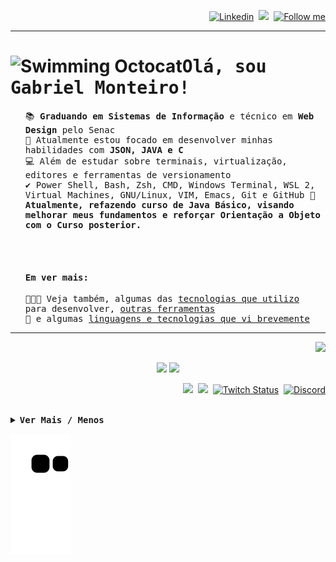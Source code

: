 <div>
<p align="right">  
  <a href="https://www.linkedin.com/in/gltm-jrsoftwaredeveloper"><img src="https://img.shields.io/badge/-LinkedIn-blue?style=flat&logo=Linkedin&logoColor=white" alt="Linkedin" title="Já se conectou hoje?"/></a>&nbsp; 
  <a href="https://www.youtube.com/channel/UC3i5QneYxOtgJUV0e1ZfQAQ/)&nbsp;" title="Upload das Lives" alt="Youtube"><img src="https://img.shields.io/badge/-YouTube-bb0000?style=flat&logo=YouTube&logoColor=white"/></a>&nbsp; 
  <a href="https://github.com/gabrielltmonteiro?tab=followers" title="" alt=""><img src="https://img.shields.io/github/followers/gabrielltmonteiro?label=follow&style=social" height="22" title="Follow me"></a> 
</p>
<hr>
<h1 id="1"><img src="http://i.imgur.com/Cj4rMrS.gif" height="40" alt="Swimming Octocat" title="Swimming Octocat"><samp>Olá, sou Gabriel Monteiro!</samp></h1>
<ul><samp>
  <p>📚 <b>Graduando em Sistemas de Informação</b> e técnico em <b>Web Design</b> pelo Senac<br>
  🐗 Atualmente estou focado em desenvolver minhas habilidades com <b>JSON, JAVA e C</b><br> 
  💻 Além de estudar sobre terminais, virtualização, editores e ferramentas de versionamento<br>
  ✔️ Power Shell, Bash, Zsh, CMD, Windows Terminal, WSL 2, Virtual Machines, GNU/Linux, VIM, Emacs, Git e GitHub
  💼 <b title="">Atualmente, refazendo curso de Java Básico, visando melhorar meus fundamentos e reforçar Orientação a Objeto com o Curso posterior.</b></p>  
  <br><br>
  
<!--
  
  Software de Controle Financeiro, software multiplataforma em 3 linguagens de tipos diferentes, entender e praticar Banco de Dados.
  praticando Emacs
  <li>📝 Escrevo neste <a href="https://systemgang.blogspot.com" target="_blank" title="System_Gang">Blog</a>, porque acredito que o conhecimento deve ser compartilhado.</li>
  Montar quadro de programação da twitch e colar essa tag depois de pretendo retornar <a href="https://www.twitch.tv/system_gang/schedule target="_blank" title="Próximas lives">em breve</a> outra ideia é colocar title="1 de janeiro" por exemplo raxod502 
  <li>🎥 Fui Streamer da <a href="https://www.twitch.tv/system_gang" target="_blank" title="Roxinha">Twitch</a> e pretendo retornar.</li> 
-->
  
</p>
<h4>Em ver mais:</h4>
  <p>👨🏾‍💻 Veja também, algumas das <a href="#2" title="Antes clique em ver mais!">tecnologias que utilizo</a> para desenvolver, <a href="#3" title="Antes clique em ver mais!">outras ferramentas</a><br>
  🌠 e algumas <a href="#4" title="Antes clique em ver mais!">linguagens e tecnologias que vi brevemente</a> 
<samp></ul><hr>
  </p>
  <p align="right">
    <a href="https://itch.io/jam/game-off-2021" title="Game Off 2021: Theme is Bug!"><img src="https://img.itch.zone/aW1nLzczNDcyNzEuZ2lm/original/UOkI%2BG.gif"/>
    </a>
  </p>
</div>

<div align="center">
  <p>
    <a href="https://github.com/gabrielltmonteiro">
    <img height="165em" src="https://github-readme-stats.vercel.app/api?username=gabrielltmonteiro&layout=compact&show_icons=true&theme=radical&include_all_commits=true&count_private=true"/></a>
    <a href="https://gabrielltmonteiro.github.io/">
    <img height="165em" src="https://github-readme-stats.vercel.app/api/top-langs/?username=gabrielltmonteiro&layout=compact&langs_count=7&theme=radical"/></a>
  </p>
</div>
  
<div>
<p align="right">
  <a href="https://systemgang.blogspot.com/" title="Quer aprender um pouco sobre Estrutura de Dados?"><img src="https://img.shields.io/twitter/url?color=orange&label=System_Gang&logo=blogger&logoColor=white&style=flat&url=https%3A%2F%2Fsystemgang.blogspot.com"></a>&nbsp;
   <a href="https://senhordesenvolvedor.wordpress.com/" title="Apenas para Newbies: Ambiente Java!"><img src="https://img.shields.io/twitter/url?color=white&label=Sr.%20Desenvolvedor&logo=wordpress&style=flat&url=https%3A%2F%2Fsenhordesenvolvedor.wordpress.com%2F"></a>&nbsp;<!--color label logo logoColor-->
   <a href="https://twitch.tv/system_gang" title="Volto já!☕"><img alt="Twitch Status" src="https://img.shields.io/twitch/status/system_gang?color=d60087&label=Live&logo=twitch&logoColor=white"></a>&nbsp; <!--color label logo logoColor-->
   <a href="https://discord.gg/Bu78wBZ" title="Que tal bater um papo?"><img alt="Discord" src="https://img.shields.io/discord/750976315880112189?color=green&label=Chat&logo=discord&logoColor=white"></a> 
</p><br>
</div>
<details>
  <summary><samp><b>Ver Mais / Menos</b></summary>
  <section>
    <div><hr>
      <h2 id="2" align="center"><br><br><samp>Linguagens e Softwares</h2> 
      <p align="center">
        <a href="# ">
          <img src="https://img.shields.io/badge/java-%23ED8B00.svg?&style=for-the-badge&logo=java&logoColor=white" alt="Java" title="Back-end: Java"/>
        </a>
        <a href="# ">
          <img src="https://img.shields.io/badge/html5%20-%23E34F26.svg?&style=for-the-badge&logo=html5&logoColor=white" alt="HTML5" title="Front-end: HTML5"/>
        </a>
        <a href="# ">  
          <img src="https://img.shields.io/badge/css3%20-%231572B6.svg?&style=for-the-badge&logo=css3&logoColor=white" alt="CSS3" title="Front-end: CSS3"/>
        </a>
        <a href="# ">  
          <img src="https://img.shields.io/badge/javascript%20-%23F7DF1E.svg?&style=for-the-badge&logo=javascript&logoColor=%23323330" alt="JavaScript" title=Front-end: "JavaScript"/>
        </a>
        <a href="# ">
          <img src="https://img.shields.io/badge/game%20maker%20language%20-%23e8e6e8.svg?&style=for-the-badge&logo=gml&logoColor=white" alt="Game Maker Studio 2" title="Linguagem de Programação de Games: Game Maker Language"/> 
        </a>
        <a href="# ">
          <img src="https://img.shields.io/badge/markdown-%23000000.svg?&style=for-the-badge&logo=markdown&logoColor=white" alt="Markdown" title="Linguagem de Marcação: Markdown"/>
        </a>
        <a href="# ">  
          <img src="https://img.shields.io/badge/git%20-%23F05033.svg?&style=for-the-badge&logo=git&logoColor=white" alt="Git" title="Versionamento: Git"/>
        </a>
        <a href="# "> 
          <img src="https://img.shields.io/badge/github%20-%23121011.svg?&style=for-the-badge&logo=github&logoColor=white" alt="GitHub" title="Versionamento: GitHub"/>
        </a>
        <a href="# "> 
          <img src="https://img.shields.io/badge/-VSCode-007ACC?style=for-the-badge&logo=visual-studio-code&logoColor=white" alt="VSCode" title="Editor: VSCode"/>
        </a>
        <a href="# ">
          <img src="https://img.shields.io/badge/-Netbeans-42588f?style=for-the-badge&logo=netbeans-ide&logoColor=white" alt="Netbeans" title="IDE: Netbeans"/>
        </a>
        <a href="# ">  
          <img src="https://img.shields.io/badge/-Eclipse-2C2255?style=for-the-badge&logo=eclipse&logoColor=white" alt="Eclipse" title="IDE: Eclipse"/>
        </a>
        <a href="# "> 
          <img src="https://img.shields.io/badge/repl.it%20-%23e8e6e8.svg?style=for-the-badge&logo=repl.it&logoColor=000" alt="Repl.it" title="IDE Online: Repl.it"/>
        </a>
        <a href="# ">  
          <img src="https://img.shields.io/badge/blogger%20-%23ff5722.svg?&style=for-the-badge&logo=blogger&logoColor=white" alt="Blogger" title="Blog: Blogger"/>
        </a>
        <a href="# ">  
          <img src="https://img.shields.io/badge/wordpress%20-%2321759b.svg?&style=for-the-badge&logo=wordpress&logoColor=white" alt="Wordpress" title="Blog: Wordpress"/>
        </a>
        <a href="# ">  
          <img src="https://img.shields.io/badge/glitch%20-%233333FF.svg?&style=for-the-badge&logo=glitch&logoColor=white" alt="Glitch" title="Ambiente de Desenvolvimento Online: Glitch"/>
        </a>
        <a href="# ">  
          <img src="https://img.shields.io/badge/game%20maker%20studio%202%20-%23000.svg?&style=for-the-badge&logo=game-maker&logoColor=white" alt="Game Maker Studio 2" title="Engine: Game Maker Studio 2"/>                                                                                                                                         
        </a>
        <a href="#">
          <img src="https://img.shields.io/badge/VirtualBox%20-%23000070.svg?&style=for-the-badge&logo=virtualbox&logoColor=white" alt="Virtual Box" title="Virtualização: Virtual Box"/>
        </a>
      </p><br><br>                                                                                                                                                    
    </div>
    <div><hr>
      <h2 id="3" align="center"><br><br><samp>Outras Ferramentas</h2> 
      <p align="center"><!-- Booking, DroidCam, VoiceMeeter Banana e Audacity. -->
        <a href="# ">
          <img src="https://img.shields.io/badge/Photoshop%20-%23000070.svg?&style=for-the-badge&logo=adobe%20photoshop&logoColor=white" alt="Photoshop" title="Design: Photoshop"/>
        </a>
        <a href="# ">  
          <img src="https://img.shields.io/badge/Fireworks%20-%23F7DF1E.svg?&style=for-the-badge&logo=adobe&logoColor=323330" alt="Fireworks" title="Design: Fireworks"/>
        </a>
        <a href="# "> 
          <img src="https://img.shields.io/badge/Streamlabs%20-%231fe9c8.svg?&style=for-the-badge" alt="Streamlabs" title="Live Stream: Streamlabs"/>
        </a>
        <a href="# "> 
          <img src="https://img.shields.io/badge/OBS%20Studio-%23000.svg?&style=for-the-badge&logo=obs%20studio&logoColor=fff" alt="OBS Studio" title="Live Stream: OBS Studio"/>
        </a>
        <a href="# "> 
          <img src="https://img.shields.io/badge/trello%20-%2300b8ee.svg?&style=for-the-badge&logo=trello&logoColor=white" alt="Trello" title="Organização: Trello"/>
        </a>
        <a href="# "> 
          <img src="https://img.shields.io/badge/evernote%20-%233aae00.svg?&style=for-the-badge&logo=evernote&logoColor=ffffff" alt="Evernote" title="Organização: Evernote"/>
         </a>
      </p><br><br>
    </div>
    <div>
      <hr>  
      <h2 id="4" align="center"><br><br><samp>Contato Rápido</h2> 
      <p align="center">
        <a href="# "> 
          <img src="https://img.shields.io/badge/GitLab%20-%2314354C.svg?&style=for-the-badge&logo=gitlab" alt="GitLab" title="IDE Online:      GitLab      "/>
        </a>
        <a href="# "> 
          <img src="https://img.shields.io/badge/Codepen%20-%2314354C.svg?&style=for-the-badge&logo=codepen" alt="Python" title="Editor Online:      CodePen      "/>
        </a>
        <a href="# "> 
          <img src="https://img.shields.io/badge/Python%20-%2314354C.svg?&style=for-the-badge&logo=python" alt="Python" title="Linguagem de Programação: Python"/>
        </a>
        <a href="# "> 
          <img src="https://img.shields.io/badge/PHP-%2314354C.svg?&style=for-the-badge&logo=php&logoColor=white" alt="PHP" title="Linguagem de Programação: PHP"/>
        </a>
        <a href="# ">
          <img src="https://img.shields.io/badge/language-%2314354C.svg?&style=for-the-badge&logo=c&logoColor=white" alt="Linguagem de Programação C" title="Linguagem de Programação: C"/>
        </a> 
      </p><br><br><hr>   
    </section>
</details>       
</div>
<!-- criar nova section para mostrar meu calendário do mês, o que estudei cada dia! -->
<!-- Modelo
1/12 - Marketing Digital
2/12 - Sistemas de Apoio a Decisão
3/12 - Política
4/12 - Economia
-->

![Snake animation](https://github.com/gabrielltmonteiro/gabrielltmonteiro/blob/output/github-contribution-grid-snake.svg)
<!-- ABOUT MARKDOWN AND GH STATUS
<a name=“section”><a/>
--
<p align="center"> <!--Minhas Linguagens Mais Usadas no GitHub -- >
  <img src="https://github-readme-stats.vercel.app/api/top-langs/?username=gabrielltmonteiro&theme=blue-white"></img>
</p>
<p align="center"> <!--Contador de Views do Perfil-- >
  <img src="https://komarev.com/ghpvc/?username=gabrielltmonteiro" alt="gabrielltmonteiro" /> <!---- >
</p>
<img src="https://devicons.github.io/devicon/devicon.git/icons/react/react-original-wordmark.svg" alt="react" width="40" height="40"/> <!--ícones-- >
<img align="center" src="https://cdn.jsdelivr.net/npm/simple-icons@3.0.1/icons/codepen.svg" alt="gabriel" height="20" width="20" /></a>
--
trabalhando em.. aprendendo a.. colaborando com.. procurando ajuda para.. me pergunte sobre.. me encontre.. fatos divertidos..
--
[//]: # "Markdown" 
<!--HTML-- >
--
<img src="https://img.shields.io/badge/-Mostrar-brightgreen"/>
--
[Âncora Markdown](#ancora-markdown)          //Âncora Markdown
## Ancora Markdown 
[Âncora Markdown](#section)                  //Âncora Markdown & HTML
## <a name=“section”><a/> Âncora Markdown
<a href="#ancora">Âncora HTML</a>            //Âncora HTML
<h2 id="ancora">Âncora HTML</h2>
//<h2 name="ancora">Âncora HTML</h2>         //Funciona Também
-->
